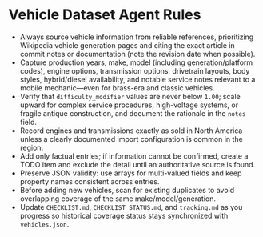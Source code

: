 # Vehicle Dataset Agent Rules

- Always source vehicle information from reliable references, prioritizing Wikipedia vehicle generation pages and citing the exact article in commit notes or documentation (note the revision date when possible).
- Capture production years, make, model (including generation/platform codes), engine options, transmission options, drivetrain layouts, body styles, hybrid/diesel availability, and notable service notes relevant to a mobile mechanic—even for brass-era and classic vehicles.
- Verify that `difficulty_modifier` values are never below `1.00`; scale upward for complex service procedures, high-voltage systems, or fragile antique construction, and document the rationale in the `notes` field.
- Record engines and transmissions exactly as sold in North America unless a clearly documented import configuration is common in the region.
- Add only factual entries; if information cannot be confirmed, create a TODO item and exclude the detail until an authoritative source is found.
- Preserve JSON validity: use arrays for multi-valued fields and keep property names consistent across entries.
- Before adding new vehicles, scan for existing duplicates to avoid overlapping coverage of the same make/model/generation.
- Update `CHECKLIST.md`, `CHECKLIST_STATUS.md`, and `tracking.md` as you progress so historical coverage status stays synchronized with `vehicles.json`.
